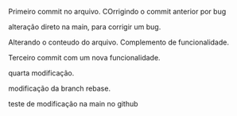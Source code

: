 Primeiro commit no arquivo. COrrigindo o commit anterior por bug

alteração direto na main, para corrigir um bug. 

Alterando o conteudo do arquivo. Complemento de funcionalidade.

Terceiro commit com um nova funcionalidade.

quarta modificação. 

modificação da branch rebase. 

teste de modificação na main no github
